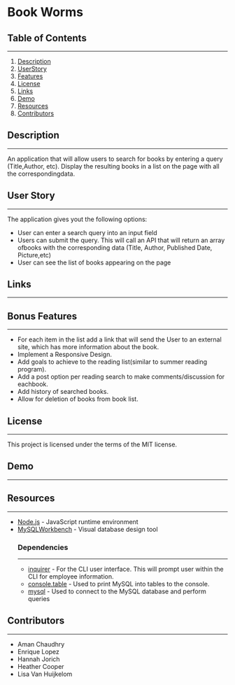 # Book Worms

## Table of Contents
---
1. [Description](#Description)
2. [UserStory](#UserStory)
3. [Features](#Features)
4. [License](#License)
5. [Links](#Links)
6. [Demo](#Demo)
7. [Resources](#Resources)
8. [Contributors](#Contributors)


## Description  
---
An application that will allow users to search for books by entering a query (Title,Author, etc). Display the resulting books in a list on the page with all the correspondingdata.


## User Story
---
The application gives yout the following options:
* User can enter a search query into an ​input​ field 
* Users can submit the query. This will call an API that will return an array ofbooks with the corresponding data (Title, Author, Published Date, Picture,etc)
* User can see the list of books appearing on the page  


## Links
---

## Bonus Features
---
* For each item in the list add a link that will send the User to an external site,     which has more information about the book.
* Implement a Responsive Design.
* Add goals to achieve to the reading list(similar to summer reading program).
* Add a post option per reading search to make comments/discussion for eachbook.
* Add history of searched books.
* Allow for deletion of books from book list.

## License
---
This project is licensed under the terms of the MIT license.


## Demo
---

## Resources
---
* [Node.js](https://nodejs.org/en/) - JavaScript runtime environment
* [MySQLWorkbench](https://www.mysql.com/products/workbench/) - Visual database design tool
    ### Dependencies
    ---
    * [inquirer](https://www.npmjs.com/package/inquirer) - For the CLI user interface. This will prompt user within the CLI for employee information.
    * [console.table](https://www.npmjs.com/package/console.table) - Used to print MySQL into tables to the console.
    * [mysql](https://www.npmjs.com/package/mysql) - Used to connect to the MySQL database and perform queries


## Contributors
---
* Aman Chaudhry
* Enrique Lopez
* Hannah Jorich
* Heather Cooper
* Lisa Van Huijkelom
